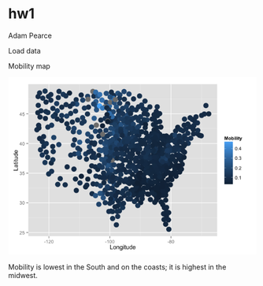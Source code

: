 # hw1
Adam Pearce  




Load data


Mobility map 

![](hw1_files/figure-html/unnamed-chunk-3-1.png) 

Mobility is lowest in the South and on the coasts; it is highest in the midwest.


